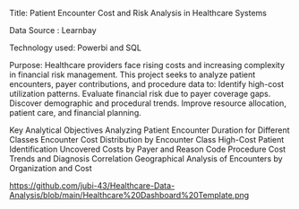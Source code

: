 Title:  Patient Encounter Cost and Risk Analysis in Healthcare Systems

Data Source : Learnbay

Technology used: Powerbi and SQL

Purpose: 
Healthcare providers face rising costs and increasing complexity in financial risk management.
This project seeks to analyze patient encounters, payer contributions, and procedure data to:
Identify high-cost utilization patterns.
Evaluate financial risk due to payer coverage gaps.
Discover demographic and procedural trends.
Improve resource allocation, patient care, and financial planning.

Key Analytical Objectives
Analyzing Patient Encounter Duration for Different Classes
Encounter Cost Distribution by Encounter Class
High-Cost Patient Identification
Uncovered Costs by Payer and Reason Code
Procedure Cost Trends and Diagnosis Correlation
Geographical Analysis of Encounters by Organization and Cost

https://github.com/jubi-43/Healthcare-Data-Analysis/blob/main/Healthcare%20Dashboard%20Template.png
